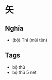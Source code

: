 # 矢

## Nghĩa
* (bộ) Thỉ (mũi tên)

## Tags
* bộ thủ
* bộ thủ 5 nét

<script>window.HANZI_FIELD='矢';</script>